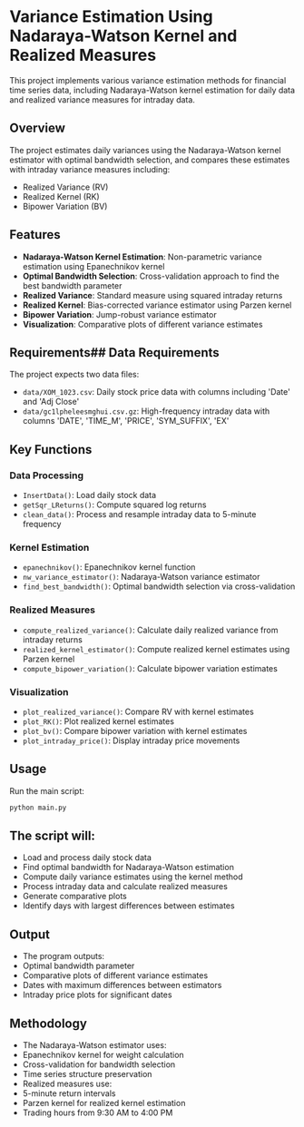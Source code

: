 # Variance Estimation Using Nadaraya-Watson Kernel and Realized Measures

This project implements various variance estimation methods for financial time series data, including Nadaraya-Watson kernel estimation for daily data and realized variance measures for intraday data.

## Overview

The project estimates daily variances using the Nadaraya-Watson kernel estimator with optimal bandwidth selection, and compares these estimates with intraday variance measures including:
- Realized Variance (RV)
- Realized Kernel (RK)
- Bipower Variation (BV)

## Features

- **Nadaraya-Watson Kernel Estimation**: Non-parametric variance estimation using Epanechnikov kernel
- **Optimal Bandwidth Selection**: Cross-validation approach to find the best bandwidth parameter
- **Realized Variance**: Standard measure using squared intraday returns
- **Realized Kernel**: Bias-corrected variance estimator using Parzen kernel
- **Bipower Variation**: Jump-robust variance estimator
- **Visualization**: Comparative plots of different variance estimates

## Requirements## Data Requirements

The project expects two data files:
- `data/XOM_1023.csv`: Daily stock price data with columns including 'Date' and 'Adj Close'
- `data/gc1lpheleesmghui.csv.gz`: High-frequency intraday data with columns 'DATE', 'TIME_M', 'PRICE', 'SYM_SUFFIX', 'EX'

## Key Functions

### Data Processing
- `InsertData()`: Load daily stock data
- `getSqr_LReturns()`: Compute squared log returns
- `clean_data()`: Process and resample intraday data to 5-minute frequency

### Kernel Estimation
- `epanechnikov()`: Epanechnikov kernel function
- `nw_variance_estimator()`: Nadaraya-Watson variance estimator
- `find_best_bandwidth()`: Optimal bandwidth selection via cross-validation

### Realized Measures
- `compute_realized_variance()`: Calculate daily realized variance from intraday returns
- `realized_kernel_estimator()`: Compute realized kernel estimates using Parzen kernel
- `compute_bipower_variation()`: Calculate bipower variation estimates

### Visualization
- `plot_realized_variance()`: Compare RV with kernel estimates
- `plot_RK()`: Plot realized kernel estimates
- `plot_bv()`: Compare bipower variation with kernel estimates
- `plot_intraday_price()`: Display intraday price movements

## Usage

Run the main script:

```python
python main.py 
```




## The script will:
- Load and process daily stock data
- Find optimal bandwidth for Nadaraya-Watson estimation
- Compute daily variance estimates using the kernel method
- Process intraday data and calculate realized measures
- Generate comparative plots
- Identify days with largest differences between estimates

## Output

- The program outputs:
- Optimal bandwidth parameter
- Comparative plots of different variance estimates
- Dates with maximum differences between estimators
- Intraday price plots for significant dates

## Methodology
- The Nadaraya-Watson estimator uses:
- Epanechnikov kernel for weight calculation
- Cross-validation for bandwidth selection
- Time series structure preservation
- Realized measures use:
- 5-minute return intervals
- Parzen kernel for realized kernel estimation
- Trading hours from 9:30 AM to 4:00 PM

